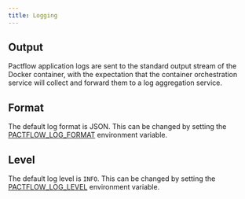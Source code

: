 ```yaml
---
title: Logging
---
```


## Output

Pactflow application logs are sent to the standard output stream of the Docker container, with the expectation that the container orchestration service will collect and forward them to a log aggregation service.

## Format

The default log format is JSON. This can be changed by setting the [PACTFLOW_LOG_FORMAT](/docs/on-premises/environment-variables/#pactflow_log_format) environment variable.

## Level

The default log level is `INFO`. This can be changed by setting the [PACTFLOW_LOG_LEVEL](/docs/on-premises/environment-variables/#pactflow_log_level) environment variable.
